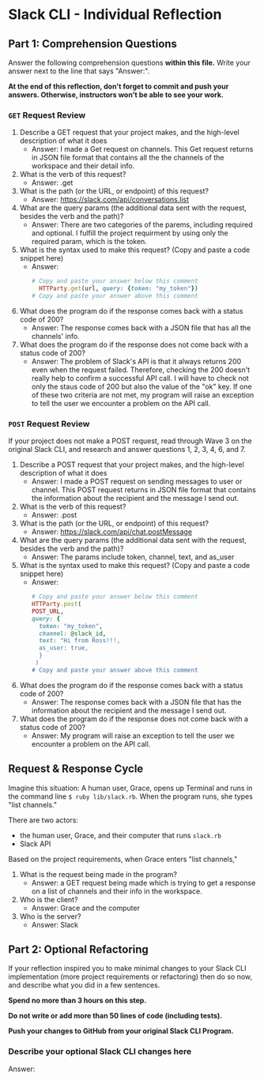 # Slack CLI - Individual Reflection

## Part 1: Comprehension Questions

Answer the following comprehension questions **within this file.** Write your answer next to the line that says "Answer:".

**At the end of this reflection, don't forget to commit and push your answers. Otherwise, instructors won't be able to see your work.**

### `GET` Request Review

1. Describe a GET request that your project makes, and the high-level description of what it does
    - Answer: I made a Get request on channels. This Get request returns in JSON file format that contains all the the channels of the workspace and their detail info.
1. What is the verb of this request?
    - Answer: .get
1. What is the path (or the URL, or endpoint) of this request?
    - Answer: https://slack.com/api/conversations.list
1. What are the query params (the additional data sent with the request, besides the verb and the path)?
    - Answer: There are two categories of the parems, including required and optional. I fulfill the project requirment by using only the required param, which is the token.
1. What is the syntax used to make this request? (Copy and paste a code snippet here)
    - Answer:
      ```ruby
      # Copy and paste your answer below this comment
        HTTParty.get(url, query: {token: "my_token"})
      # Copy and paste your answer above this comment
      ```
1. What does the program do if the response comes back with a status code of 200?
    - Answer: The response comes back with a JSON file that has all the channels' info.
1. What does the program do if the response does not come back with a status code of 200?
    - Answer: The problem of Slack's API is that it always returns 200 even when the request failed. Therefore, checking the 200 doesn't really help to confirm a successful API call. I will have to check not only the staus code of 200 but also the value of the "ok" key. If one of these two criteria are not met, my program will raise an exception to tell the user we encounter a problem on the API call.

### `POST` Request Review

If your project does not make a POST request, read through Wave 3 on the original Slack CLI, and research and answer questions 1, 2, 3, 4, 6, and 7.

1. Describe a POST request that your project makes, and the high-level description of what it does
    - Answer: I made a POST request on sending messages to user or channel. This POST request returns in JSON file format that contains the information about the recipient and the message I send out.
1. What is the verb of this request?
    - Answer: .post
1. What is the path (or the URL, or endpoint) of this request?
    - Answer: https://slack.com/api/chat.postMessage
1. What are the query params (the additional data sent with the request, besides the verb and the path)?
    - Answer: The params include token, channel, text, and as_user
1. What is the syntax used to make this request? (Copy and paste a code snippet here)
    - Answer:
      ```ruby
      # Copy and paste your answer below this comment
      HTTParty.post(
      POST_URL, 
      query: {
        token: "my_token",
        channel: @slack_id,
        text: "Hi from Ross!!!,
        as_user: true,
        }
       )
      # Copy and paste your answer above this comment
      ```
1. What does the program do if the response comes back with a status code of 200?
    - Answer: The response comes back with a JSON file that has the information about the recipient and the message I send out.
1. What does the program do if the response does not come back with a status code of 200?
    - Answer: My program will raise an exception to tell the user we encounter a problem on the API call.

## Request & Response Cycle

Imagine this situation: A human user, Grace, opens up Terminal and runs in the command line `$ ruby lib/slack.rb`. When the program runs, she types "list channels."

There are two actors:
  - the human user, Grace, and their computer that runs `slack.rb`
  - Slack API

Based on the project requirements, when Grace enters "list channels,"
1. What is the request being made in the program?
    - Answer: a GET request being made which is trying to get a response on a list of channels and their info in the workspace.
1. Who is the client?
    - Answer: Grace and the computer
1. Who is the server?
    - Answer: Slack 

## Part 2: Optional Refactoring

If your reflection inspired you to make minimal changes to your Slack CLI implementation (more project requirements or refactoring) then do so now, and describe what you did in a few sentences.

**Spend no more than 3 hours on this step.**

**Do not write or add more than 50 lines of code (including tests).**

**Push your changes to GitHub from your original Slack CLI Program.**

### Describe your optional Slack CLI changes here

Answer: 
